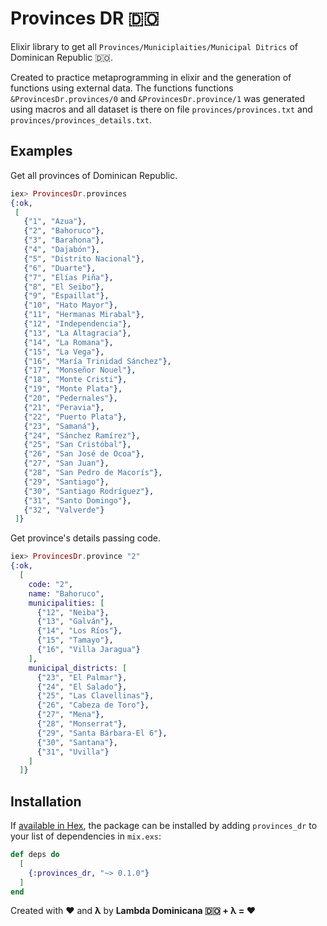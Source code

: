 # Provinces DR 🇩🇴

Elixir library to get all `Provinces/Municiplaities/Municipal Ditrics` of Dominican Republic 🇩🇴.

Created to practice metaprogramming in elixir and the generation of functions using external data. The functions functions `&ProvincesDr.provinces/0` and `&ProvincesDr.province/1` was generated using macros and all dataset is there on file `provinces/provinces.txt` and `provinces/provinces_details.txt`.

## Examples

Get all provinces of Dominican Republic.
```elixir
iex> ProvincesDr.provinces
{:ok,
 [
   {"1", "Azua"},
   {"2", "Bahoruco"},
   {"3", "Barahona"},
   {"4", "Dajabón"},
   {"5", "Distrito Nacional"},
   {"6", "Duarte"},
   {"7", "Elías Piña"},
   {"8", "El Seibo"},
   {"9", "Espaillat"},
   {"10", "Hato Mayor"},
   {"11", "Hermanas Mirabal"},
   {"12", "Independencia"},
   {"13", "La Altagracia"},
   {"14", "La Romana"},
   {"15", "La Vega"},
   {"16", "María Trinidad Sánchez"}, 
   {"17", "Monseñor Nouel"},
   {"18", "Monte Cristi"},
   {"19", "Monte Plata"},
   {"20", "Pedernales"},
   {"21", "Peravia"},
   {"22", "Puerto Plata"},
   {"23", "Samaná"},
   {"24", "Sánchez Ramírez"},
   {"25", "San Cristóbal"},
   {"26", "San José de Ocoa"},
   {"27", "San Juan"},
   {"28", "San Pedro de Macorís"},
   {"29", "Santiago"},
   {"30", "Santiago Rodríguez"},
   {"31", "Santo Domingo"},
   {"32", "Valverde"}
 ]}
```

Get province's details passing code.
```elixir
iex> ProvincesDr.province "2"
{:ok,
  [
    code: "2",
    name: "Bahoruco",
    municipalities: [
      {"12", "Neiba"},
      {"13", "Galván"},
      {"14", "Los Ríos"},
      {"15", "Tamayo"},
      {"16", "Villa Jaragua"}
    ],
    municipal_districts: [
      {"23", "El Palmar"},
      {"24", "El Salado"},
      {"25", "Las Clavellinas"},
      {"26", "Cabeza de Toro"},
      {"27", "Mena"},
      {"28", "Monserrat"},
      {"29", "Santa Bárbara-El 6"},
      {"30", "Santana"},
      {"31", "Uvilla"}
    ]
  ]}
```

## Installation

If [available in Hex](https://hex.pm/docs/publish), the package can be installed
by adding `provinces_dr` to your list of dependencies in `mix.exs`:

```elixir
def deps do
  [
    {:provinces_dr, "~> 0.1.0"}
  ]
end
```

Created with ❤️ and __λ__ by __Lambda Dominicana 🇩🇴 + λ = ❤️__